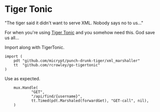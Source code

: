 Tiger Tonic
===========

"The tiger said it didn't want to serve XML. Nobody says no to us…"

For when you're using [Tiger Tonic](http://github.com/rcrowley/go-tigertonic) and you
somehow need this. God save us all…

Import along with TigerTonic.

```
import (
    pdt "github.com/micrypt/punch-drunk-tiger/xml_marshaller"
    tt  "github.com/rcrowley/go-tigertonic"
)
```

Use as expected.

```
    mux.Handle(
            "GET",
            "/api/find/{username}",
            tt.Timed(pdt.Marshaled(forwardGet), "GET-call", nil),
    )
```
